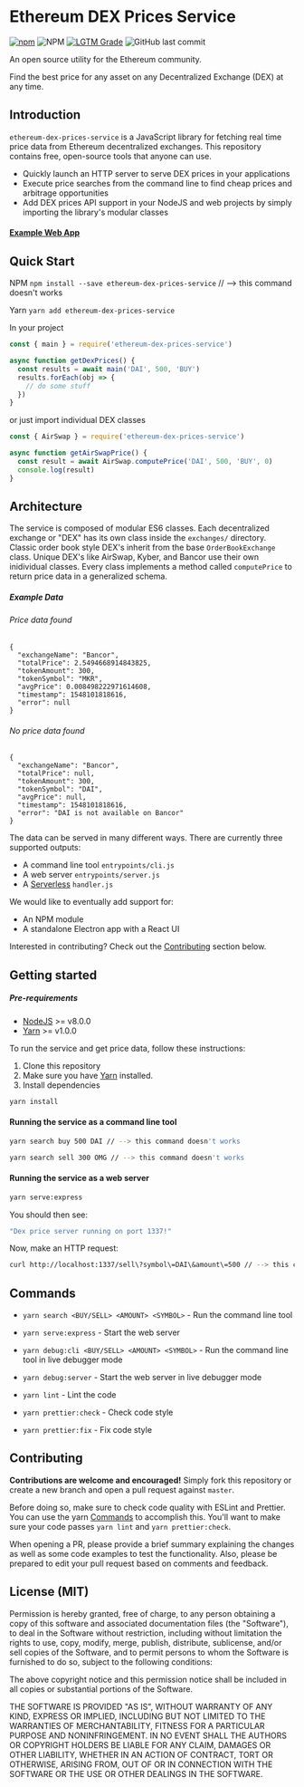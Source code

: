 # Ethereum DEX Prices Service

[![npm](https://img.shields.io/npm/v/ethereum-dex-prices-service)](https://www.npmjs.com/package/ethereum-dex-prices-service) ![NPM](https://img.shields.io/npm/l/ethereum-dex-prices-service) [![LGTM Grade](https://img.shields.io/lgtm/grade/javascript/github/perich/ethereum-dex-prices-service)](https://lgtm.com/projects/g/perich/ethereum-dex-prices-service/context:javascript) ![GitHub last commit](https://img.shields.io/github/last-commit/perich/ethereum-dex-prices-service)

An open source utility for the Ethereum community.

Find the best price for any asset on any Decentralized Exchange (DEX) at any time.

## Introduction

`ethereum-dex-prices-service` is a JavaScript library for fetching real time price data from Ethereum decentralized exchanges. This repository contains free, open-source tools that anyone can use.

- Quickly launch an HTTP server to serve DEX prices in your applications
- Execute price searches from the command line to find cheap prices and arbitrage opportunities
- Add DEX prices API support in your NodeJS and web projects by simply importing the library's modular classes

#### [Example Web App](https://dexindex.io)

## Quick Start

NPM
`npm install --save ethereum-dex-prices-service`  // --> this command doesn't works

Yarn
`yarn add ethereum-dex-prices-service`

In your project

```JavaScript
const { main } = require('ethereum-dex-prices-service')

async function getDexPrices() {
  const results = await main('DAI', 500, 'BUY')
  results.forEach(obj => {
    // do some stuff
  })
}
```

or just import individual DEX classes

```JavaScript
const { AirSwap } = require('ethereum-dex-prices-service')

async function getAirSwapPrice() {
  const result = await AirSwap.computePrice('DAI', 500, 'BUY', 0)
  console.log(result)
}
```

## Architecture

The service is composed of modular ES6 classes. Each decentralized exchange or "DEX" has its own class inside the `exchanges/` directory. Classic order book style DEX's inherit from the base `OrderBookExchange` class. Unique DEX's like AirSwap, Kyber, and Bancor use their own inidividual classes. Every class implements a method called `computePrice` to return price data in a generalized schema.

##### Example Data

###### Price data found

```
{
  "exchangeName": "Bancor",
  "totalPrice": 2.5494668914843825,
  "tokenAmount": 300,
  "tokenSymbol": "MKR",
  "avgPrice": 0.008498222971614608,
  "timestamp": 1548101818616,
  "error": null
}
```

###### No price data found

```
{
  "exchangeName": "Bancor",
  "totalPrice": null,
  "tokenAmount": 300,
  "tokenSymbol": "DAI",
  "avgPrice": null,
  "timestamp": 1548101818616,
  "error": "DAI is not available on Bancor"
}
```

The data can be served in many different ways. There are currently three supported outputs:

- A command line tool `entrypoints/cli.js`
- A web server `entrypoints/server.js`
- A [Serverless](https://serverless.com/framework/) `handler.js`

We would like to eventually add support for:

- An NPM module
- A standalone Electron app with a React UI

Interested in contributing? Check out the [Contributing](#contributing) section below.

## Getting started

##### Pre-requirements

- [NodeJS](https://nodejs.org/en/download/) >= v8.0.0
- [Yarn](https://yarnpkg.com/en/) >= v1.0.0

To run the service and get price data, follow these instructions:

1. Clone this repository
2. Make sure you have [Yarn](https://yarnpkg.com/en/) installed.
3. Install dependencies

```sh
yarn install
```

#### Running the service as a command line tool

```sh
yarn search buy 500 DAI // --> this command doesn't works
```

```sh
yarn search sell 300 OMG // --> this command doesn't works
```

#### Running the service as a web server

```sh
yarn serve:express
```

You should then see:

```sh
"Dex price server running on port 1337!"
```

Now, make an HTTP request:

```sh
curl http://localhost:1337/sell\?symbol\=DAI\&amount\=500 // --> this command doesn't works
```

## Commands

- `yarn search <BUY/SELL> <AMOUNT> <SYMBOL>` - Run the command line tool
- `yarn serve:express` - Start the web server

- `yarn debug:cli <BUY/SELL> <AMOUNT> <SYMBOL>` - Run the command line tool in live debugger mode
- `yarn debug:server` - Start the web server in live debugger mode
- `yarn lint` - Lint the code
- `yarn prettier:check` - Check code style
- `yarn prettier:fix` - Fix code style

## Contributing

**Contributions are welcome and encouraged!**
Simply fork this repository or create a new branch and open a pull request against `master`.

Before doing so, make sure to check code quality with ESLint and Prettier. You can use the yarn [Commands](#commands) to accomplish this. You'll want to make sure your code passes `yarn lint` and `yarn prettier:check`.

When opening a PR, please provide a brief summary explaining the changes as well as some code examples to test the functionality. Also, please be prepared to edit your pull request based on comments and feedback.

## License (MIT)

Permission is hereby granted, free of charge, to any person obtaining a copy of this software and associated documentation files (the "Software"), to deal in the Software without restriction, including without limitation the rights to use, copy, modify, merge, publish, distribute, sublicense, and/or sell copies of the Software, and to permit persons to whom the Software is furnished to do so, subject to the following conditions:

The above copyright notice and this permission notice shall be included in all copies or substantial portions of the Software.

THE SOFTWARE IS PROVIDED "AS IS", WITHOUT WARRANTY OF ANY KIND, EXPRESS OR IMPLIED, INCLUDING BUT NOT LIMITED TO THE WARRANTIES OF MERCHANTABILITY, FITNESS FOR A PARTICULAR PURPOSE AND NONINFRINGEMENT. IN NO EVENT SHALL THE AUTHORS OR COPYRIGHT HOLDERS BE LIABLE FOR ANY CLAIM, DAMAGES OR OTHER LIABILITY, WHETHER IN AN ACTION OF CONTRACT, TORT OR OTHERWISE, ARISING FROM, OUT OF OR IN CONNECTION WITH THE SOFTWARE OR THE USE OR OTHER DEALINGS IN THE SOFTWARE.
